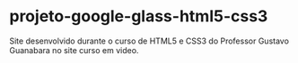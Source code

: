 # projeto-google-glass-html5-css3
Site desenvolvido durante o curso de HTML5 e CSS3 do Professor Gustavo Guanabara no site curso em video.
